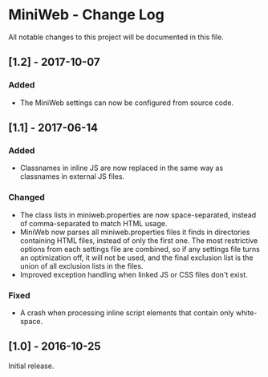 # MiniWeb - Change Log
All notable changes to this project will be documented in this file.

## [1.2] - 2017-10-07

### Added
- The MiniWeb settings can now be configured from source code.

## [1.1] - 2017-06-14

### Added
- Classnames in inline JS are now replaced in the same way as classnames in external JS files.

### Changed
- The class lists in miniweb.properties are now space-separated, instead of comma-separated to match HTML usage.
- MiniWeb now parses all miniweb.properties files it finds in directories containing HTML files, instead of only the first one. The most restrictive options from each settings file are combined, so if any settings file turns an optimization off, it will not be used, and the final exclusion list is the union of all exclusion lists in the files.
- Improved exception handling when linked JS or CSS files don't exist.

### Fixed
- A crash when processing inline script elements that contain only white-space.

## [1.0] - 2016-10-25
Initial release.
